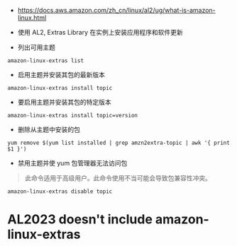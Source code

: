 * https://docs.aws.amazon.com/zh_cn/linux/al2/ug/what-is-amazon-linux.html
* 使用 AL2, Extras Library 在实例上安装应用程序和软件更新

* 列出可用主题
```
amazon-linux-extras list
```

* 启用主题并安装其包的最新版本
```
amazon-linux-extras install topic
```
* 要启用主题并安装其包的特定版本
```
amazon-linux-extras install topic=version
```

* 删除从主题中安装的包
```
yum remove $(yum list installed | grep amzn2extra-topic | awk '{ print $1 }')
```

* 禁用主题并使 yum 包管理器无法访问包
>此命令适用于高级用户。此命令使用不当可能会导致包兼容性冲突。
```
amazon-linux-extras disable topic
```

# AL2023 doesn't include amazon-linux-extras